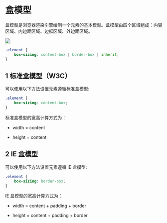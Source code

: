 # 盒模型

盒模型是浏览器渲染引擎绘制一个元素的基本模型。盒模型由四个区域组成：内容区域、内边距区域、边框区域、外边距区域。

<img src="https://zblog-images.oss-cn-hangzhou.aliyuncs.com/cssBoxSizing.jpg" />

```css
.element {
    box-sizing: content-box | border-box | inherit;
}
```

## 1 标准盒模型（W3C）

可以使用以下方法设置元素遵循标准盒模型:

```css
.element {
    box-sizing: content-box;
} 
```

标准盒模型的宽高计算方式为：

- width  = content 

- height = content 
 
## 2 IE 盒模型 

可以使用以下方法设置元素遵循 IE 盒模型: 

```css 
.element {
    box-sizing: border-box;
}
```

IE 盒模型的宽高计算方式为：

- width  = content + padding + border

- height = content + padding + border 